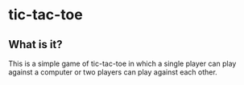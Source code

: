 # tic-tac-toe

## What is it?

This is a simple game of tic-tac-toe in which a single player can play against a computer or two players can play against each other.

